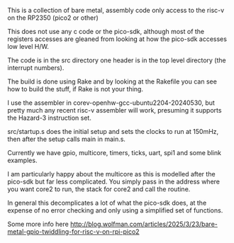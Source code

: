 This is a collection of bare metal, assembly code only access to the risc-v on
the RP2350 (pico2 or other)

This does not use any c code or the pico-sdk, although most of the registers
accesses are gleaned from looking at how the pico-sdk accesses low level H/W.


The code is in the src directory one header is in the top level directory (the interrupt numbers).

The build is done using Rake and by looking at the Rakefile you can see how to
build the stuff, if Rake is not your thing.

I use the assembler in corev-openhw-gcc-ubuntu2204-20240530, but pretty much
any recent risc-v assembler will work, presuming it supports the Hazard-3
instruction set.

src/startup.s does the initial setup and sets the clocks to run at 150mHz,
then after the setup calls main in main.s.

Currently we have gpio, multicore, timers, ticks, uart, spi1 and some blink examples.

I am particularly happy about the multicore as this is modelled after the pico-sdk but far less complicated.
You simply pass in the address where you want core2 to run, the stack for core2 and call the routine.

In general this decomplicates a lot of what the pico-sdk does, at the expense of no error checking and only using a simplified set of functions.


Some more info here http://blog.wolfman.com/articles/2025/3/23/bare-metal-gpio-twiddling-for-risc-v-on-rpi-pico2


